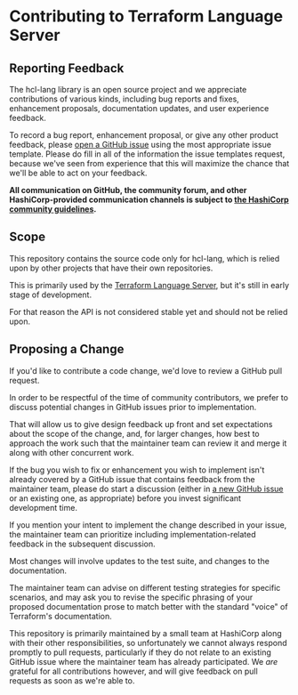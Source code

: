 # Contributing to Terraform Language Server

## Reporting Feedback

The hcl-lang library is an open source project and we appreciate contributions of various kinds, including bug reports and fixes, enhancement proposals, documentation updates, and user experience feedback.

To record a bug report, enhancement proposal, or give any other product feedback, please [open a GitHub issue](https://github.com/hashicorp/hcl-lang/issues/new/choose) using the most appropriate issue template. Please do fill in all of the information the issue templates request, because we've seen from experience that this will maximize the chance that we'll be able to act on your feedback.

**All communication on GitHub, the community forum, and other HashiCorp-provided communication channels is subject to [the HashiCorp community guidelines](https://www.hashicorp.com/community-guidelines).**

## Scope

This repository contains the source code only for hcl-lang, which is relied upon by other projects that have their own repositories.

This is primarily used by the [Terraform Language Server](https://github.com/hashicorp/terraform-ls), but it's still in early stage of development.

For that reason the API is not considered stable yet and should not be relied upon.

## Proposing a Change

If you'd like to contribute a code change, we'd love to review a GitHub pull request.

In order to be respectful of the time of community contributors, we prefer to discuss potential changes in GitHub issues prior to implementation.

That will allow us to give design feedback up front and set expectations about the scope of the change, and, for larger changes, how best to approach the work such that the maintainer team can review it and merge it along with other concurrent work.

If the bug you wish to fix or enhancement you wish to implement isn't already covered by a GitHub issue that contains feedback from the maintainer team, please do start a discussion (either in [a new GitHub issue](https://github.com/hashicorp/hcl-lang/issues/new/choose) or an existing one, as appropriate) before you invest significant development time.

If you mention your intent to implement the change described in your issue, the maintainer team can prioritize including implementation-related feedback in the subsequent discussion.

Most changes will involve updates to the test suite, and changes to the documentation.

The maintainer team can advise on different testing strategies for specific scenarios, and may ask you to revise the specific phrasing of your proposed documentation prose to match better with the standard "voice" of Terraform's documentation.

This repository is primarily maintained by a small team at HashiCorp along with their other responsibilities, so unfortunately we cannot always respond promptly to pull requests, particularly if they do not relate to an existing GitHub issue where the maintainer team has already participated. We _are_ grateful for all contributions however, and will give feedback on pull requests as soon as we're able to.
